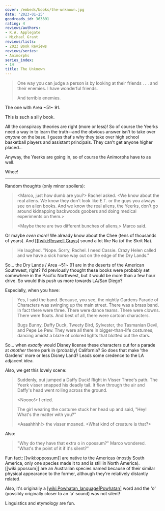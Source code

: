```yaml
---
cover: /embeds/books/the-unknown.jpg
date: '2023-01-25'
goodreads_id: 363391
rating: 4
reviews/authors:
- K.A. Applegate
- Michael Grant
reviews/lists:
- 2023 Book Reviews
reviews/series:
- Animorphs
series_index:
- 14
title: The Unknown
---
```

> One way you can judge a person is by looking at their friends . . . and their enemies. I have wonderful friends.
> 
> And terrible enemies.

The one with Area ~51~ 91. 

This is such a silly book. 

All the conspiracy theories are right (more or less)! So of course the Yeerks need a way in to learn the truth--and the obvious answer isn't to take over *anyone* on the base. I guess that's why they take over high school basketball players and assistant principals. They can't get anyone higher placed...

Anyway, the Yeerks are going in, so of course the Animorphs have to as well. 

Whee!

<!--more-->

- - - 

Random thoughts (only minor spoilers):

> <Marco, just how dumb are you?> Rachel asked. <We know about the real aliens. We know they don't look like E.T. or the guys you always see on alien books. And we know the real aliens, the Yeerks, don't go around kidnapping backwoods goobers and doing medical experiments on them.>
> 
> <Maybe there are two different bunches of aliens,> Marco said. <Maybe there are these aliens who crash-landed back in the fifties. Plus the Yeerks more recently.>

Or maybe *even more*! We already know about the Chee (tens of thousands of years). And [][[wiki:Roswell Grays]]() sound a lot like Na (of the Skrit Na). 


> He laughed. "Nope. Sorry, Rachel. I need Cassie. Crazy Helen called and we have a sick horse way out on the edge of the Dry Lands."

So... the Dry Lands / Area ~51~ 91 are in the deserts of the American Southwest, right? I'd previously thought these books were probably set somewhere in the Pacific Northwest, but it would be more than a few hour drive. So would this push us more towards LA/San Diego? 

Especially, when you have:

> Yes, I said the band. Because, you see, the nightly Gardens Parade of Characters was swinging up the main street. There was a brass band. In fact there were three. There were dance teams. There were clowns. There were floats. And best of all, there were cartoon characters.
> 
> Bugs Bunny, Daffy Duck, Tweety Bird, Sylvester, the Tasmanian Devil, and Pepe Le Pew. They were all there in bigger-than-life costumes, dancing amidst a blaze of colored lights that blotted out the stars.

So... when *exactly* would Disney license these characters out for a parade at *another* theme park in (probably) California? So does that make 'the Gardens' more or less Disney Land? Leads some credence to the LA adjacent idea. 

Also, we get this lovely scene:

> Suddenly, out jumped a Daffy Duck! Right in Visser Three's path. The Yeerk visser snapped his deadly tail. It flew through the air and Daffy's head went rolling across the ground.
> 
> <Noooo!> I cried.
> 
> The girl wearing the costume stuck her head up and said, "Hey! What's the matter with you?"
> 
> <Aaaahhhh!> the visser moaned. <What kind of creature is that?>

Also:


> "Why do they have that extra o in opossum?" Marco wondered. "What's the point of it if it's silent?"

Fun fact: [[wiki:oppossum]] are native to the Americas (mostly South America, only one species made it to and is still in North America). [[wiki:ppossum]] are an Australian species named because of their similar physical appearance to the former, although they're relatively distantly related. 

Also, it's originally a [[wiki:Powhatan_language|Powhatan]]() word and the 'o' (possibly originally closer to an 'a' sound) was not silent!

Linguistics and etymology are fun. 